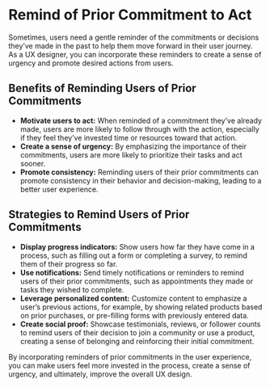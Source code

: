 # Remind of Prior Commitment to Act

Sometimes, users need a gentle reminder of the commitments or decisions they’ve made in the past to help them move forward in their user journey. As a UX designer, you can incorporate these reminders to create a sense of urgency and promote desired actions from users.

## Benefits of Reminding Users of Prior Commitments

- **Motivate users to act:** When reminded of a commitment they’ve already made, users are more likely to follow through with the action, especially if they feel they’ve invested time or resources toward that action.
- **Create a sense of urgency:** By emphasizing the importance of their commitments, users are more likely to prioritize their tasks and act sooner.
- **Promote consistency:** Reminding users of their prior commitments can promote consistency in their behavior and decision-making, leading to a better user experience.

## Strategies to Remind Users of Prior Commitments

- **Display progress indicators:** Show users how far they have come in a process, such as filling out a form or completing a survey, to remind them of their progress so far.
- **Use notifications:** Send timely notifications or reminders to remind users of their prior commitments, such as appointments they made or tasks they wished to complete.
- **Leverage personalized content:** Customize content to emphasize a user’s previous actions, for example, by showing related products based on prior purchases, or pre-filling forms with previously entered data.
- **Create social proof:** Showcase testimonials, reviews, or follower counts to remind users of their decision to join a community or use a product, creating a sense of belonging and reinforcing their initial commitment.

By incorporating reminders of prior commitments in the user experience, you can make users feel more invested in the process, create a sense of urgency, and ultimately, improve the overall UX design.
